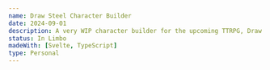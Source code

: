 ```yaml
---
name: Draw Steel Character Builder
date: 2024-09-01
description: A very WIP character builder for the upcoming TTRPG, Draw Steel.
status: In Limbo
madeWith: [Svelte, TypeScript]
type: Personal
---
```


